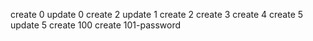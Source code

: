 
create 0
update 0
create 2
update 1
create 2
create 3
create 4
create 5
update 5
create 100
create 101-password
